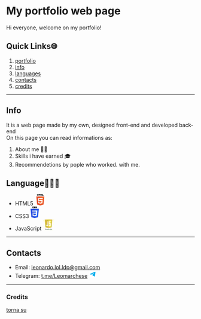 
# My portfolio web page 
Hi everyone, welcome on my portfolio! 
## Quick Links🌐  
1. [portfolio](https://marcheseleo.github.io/my-portfolio/)  
2. [info](#info)  
3. [languages](#language)
4. [contacts](#contacts)  
5. [credits](#credits)


****
## Info
It is a web page made by my own, designed front-end and developed back-end  
On this page you can read informations as:  
1. About me 👦🏻  
2. Skills i have earned 🎓  
3. Recommendetions by pople who worked.  with me. 
## Language👨🏻‍💻 
* HTML5 ![html5](readme_images/Smallhtml5.png "logo")  
* CSS3 ![css3](readme_images/SmallCSS3.png "logo")   
* JavaScript ![js](readme_images/Smalljs.jpeg "logo")
***
## Contacts
* Email: [leonardo.lol.ldp@gmail.com](mailto:@gmail.com,leonardo.lol.ldp@gmail.com)   
* Telegram: [t.me/Leomarchese](https://t.me/Leomarchese) ![telegram](readme_images/telegram-logo.png) 
--- 
### Credits
[torna su](https://github.com/MarcheseLeo/my-portfolio)

